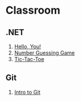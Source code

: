 # Classroom

## .NET

1. [Hello, You!](https://classroom.github.com/a/j0Ag_t63)
2. [Number Guessing Game](https://classroom.github.com/a/P-2arqhe)
3. [Tic-Tac-Toe](https://classroom.github.com/a/QoCrE7Vv)

## Git

1. [Intro to Git](https://classroom.github.com/a/YxlMt83B)
